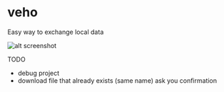 # veho
Easy way to exchange local data

![alt screenshot](http://img15.hostingpics.net/pics/459221azur.gif)

TODO
- debug project
- download file that already exists (same name) ask you confirmation
